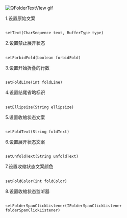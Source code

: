 ![QFolderTextView gif](https://github.com/272664150/QFolderTextView/blob/master/screenshots/1.gif)

1.设置原始文案
##
    setText(CharSequence text, BufferType type)

2.设置禁止展开状态
##
    setForbidFold(boolean forbidFold)

3.设置开始折叠的行数
##
    setFoldLine(int foldLine)

4.设置结尾省略标识
##
    setEllipsize(String ellipsize)

5.设置收缩状态文案
##
    setFoldText(String foldText)

6.设置展开状态文案
##
    setUnfoldText(String unfoldText)

7.设置收缩状态文案颜色
##
    setFoldColor(int foldColor)

8.设置收缩状态监听器
##
    setFolderSpanClickListener(IFolderSpanClickListener folderSpanClickListener)
